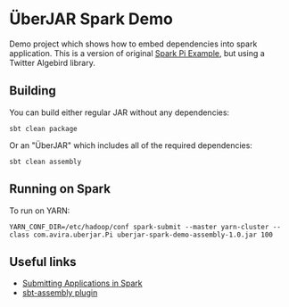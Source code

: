ÜberJAR Spark Demo
==================

Demo project which shows how to embed dependencies into spark application.
This is a version of original [Spark Pi Example](https://github.com/apache/spark/blob/master/examples/src/main/scala/org/apache/spark/examples/SparkPi.scala), but using a Twitter Algebird library.

## Building

You can build either regular JAR without any dependencies:

    sbt clean package

Or an "ÜberJAR" which includes all of the required dependencies:

    sbt clean assembly

## Running on Spark

To run on YARN:

    YARN_CONF_DIR=/etc/hadoop/conf spark-submit --master yarn-cluster --class com.avira.uberjar.Pi uberjar-spark-demo-assembly-1.0.jar 100

## Useful links
 - [Submitting Applications in Spark](https://spark.apache.org/docs/latest/submitting-applications.html)
 - [sbt-assembly plugin](https://github.com/sbt/sbt-assembly#using-published-plugin)

